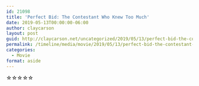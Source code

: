 ```yaml
---
id: 21098
title: 'Perfect Bid: The Contestant Who Knew Too Much'
date: 2019-05-13T00:00:00-06:00
author: claycarson
layout: post
guid: http://claycarson.net/uncategorized/2019/05/13/perfect-bid-the-contestant-who-knew-too-much/
permalink: /timeline/media/movie/2019/05/13/perfect-bid-the-contestant-who-knew-too-much/
categories:
  - Movie
format: aside
---
```

<div class="media-details"></div>

<div class="media-creator"></div>

<div class="media-rating">☆☆☆☆☆</div>